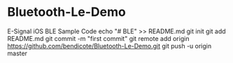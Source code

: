 # Bluetooth-Le-Demo
E-Signal iOS BLE Sample Code 
echo "# BLE" >> README.md
git init
git add README.md
git commit -m "first commit"
git remote add origin https://github.com/bendicote/Bluetooth-Le-Demo.git
git push -u origin master
